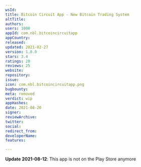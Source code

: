 ```yaml
---
wsId: 
title: Bitcoin Circuit App - New Bitcoin Trading System
altTitle: 
authors: 
users: 1000
appId: com.nbl.bitcoincircuitapp
appCountry: 
released: 
updated: 2021-02-27
version: 1.0.0
stars: 3.4
ratings: 28
reviews: 25
website: 
repository: 
issue: 
icon: com.nbl.bitcoincircuitapp.png
bugbounty: 
meta: removed
verdict: wip
appHashes: 
date: 2021-08-20
signer: 
reviewArchive: 
twitter: 
social: 
redirect_from: 
developerName: 
features: 

---
```


**Update 2021-08-12**: This app is not on the Play Store anymore
